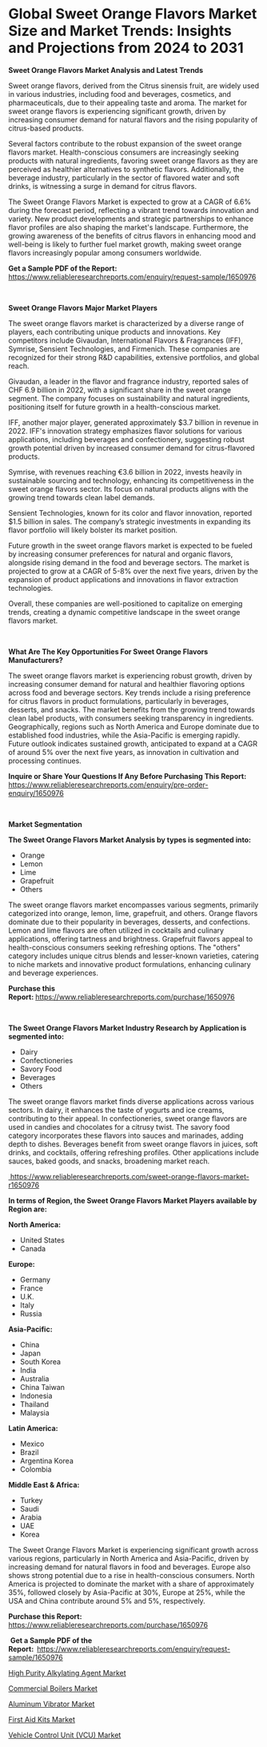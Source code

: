 <p><h1>Global Sweet Orange Flavors Market Size and Market Trends: Insights and Projections from 2024 to 2031</h1></p><p><strong>Sweet Orange Flavors Market Analysis and Latest Trends</strong></p>
<p><p>Sweet orange flavors, derived from the Citrus sinensis fruit, are widely used in various industries, including food and beverages, cosmetics, and pharmaceuticals, due to their appealing taste and aroma. The market for sweet orange flavors is experiencing significant growth, driven by increasing consumer demand for natural flavors and the rising popularity of citrus-based products. </p><p>Several factors contribute to the robust expansion of the sweet orange flavors market. Health-conscious consumers are increasingly seeking products with natural ingredients, favoring sweet orange flavors as they are perceived as healthier alternatives to synthetic flavors. Additionally, the beverage industry, particularly in the sector of flavored water and soft drinks, is witnessing a surge in demand for citrus flavors. </p><p>The Sweet Orange Flavors Market is expected to grow at a CAGR of 6.6% during the forecast period, reflecting a vibrant trend towards innovation and variety. New product developments and strategic partnerships to enhance flavor profiles are also shaping the market's landscape. Furthermore, the growing awareness of the benefits of citrus flavors in enhancing mood and well-being is likely to further fuel market growth, making sweet orange flavors increasingly popular among consumers worldwide.</p></p>
<p><strong>Get a Sample PDF of the Report:&nbsp;</strong> <a href="https://www.reliableresearchreports.com/enquiry/request-sample/1650976?utm_campaign=38&utm_medium=2&utm_source=Github&utm_content=ia&utm_term=03102024&utm_id=sweet-orange-flavors">https://www.reliableresearchreports.com/enquiry/request-sample/1650976</a></p>
<p>&nbsp;</p>
<p><strong>Sweet Orange Flavors Major Market Players</strong></p>
<p><p>The sweet orange flavors market is characterized by a diverse range of players, each contributing unique products and innovations. Key competitors include Givaudan, International Flavors & Fragrances (IFF), Symrise, Sensient Technologies, and Firmenich. These companies are recognized for their strong R&D capabilities, extensive portfolios, and global reach.</p><p>Givaudan, a leader in the flavor and fragrance industry, reported sales of CHF 6.9 billion in 2022, with a significant share in the sweet orange segment. The company focuses on sustainability and natural ingredients, positioning itself for future growth in a health-conscious market. </p><p>IFF, another major player, generated approximately $3.7 billion in revenue in 2022. IFF's innovation strategy emphasizes flavor solutions for various applications, including beverages and confectionery, suggesting robust growth potential driven by increased consumer demand for citrus-flavored products.</p><p>Symrise, with revenues reaching €3.6 billion in 2022, invests heavily in sustainable sourcing and technology, enhancing its competitiveness in the sweet orange flavors sector. Its focus on natural products aligns with the growing trend towards clean label demands.</p><p>Sensient Technologies, known for its color and flavor innovation, reported $1.5 billion in sales. The company’s strategic investments in expanding its flavor portfolio will likely bolster its market position.</p><p>Future growth in the sweet orange flavors market is expected to be fueled by increasing consumer preferences for natural and organic flavors, alongside rising demand in the food and beverage sectors. The market is projected to grow at a CAGR of 5-8% over the next five years, driven by the expansion of product applications and innovations in flavor extraction technologies.</p><p>Overall, these companies are well-positioned to capitalize on emerging trends, creating a dynamic competitive landscape in the sweet orange flavors market.</p></p>
<p>&nbsp;</p>
<p><strong>What Are The Key Opportunities For Sweet Orange Flavors Manufacturers?</strong></p>
<p><p>The sweet orange flavors market is experiencing robust growth, driven by increasing consumer demand for natural and healthier flavoring options across food and beverage sectors. Key trends include a rising preference for citrus flavors in product formulations, particularly in beverages, desserts, and snacks. The market benefits from the growing trend towards clean label products, with consumers seeking transparency in ingredients. Geographically, regions such as North America and Europe dominate due to established food industries, while the Asia-Pacific is emerging rapidly. Future outlook indicates sustained growth, anticipated to expand at a CAGR of around 5% over the next five years, as innovation in cultivation and processing continues.</p></p>
<p><strong>Inquire or Share Your Questions If Any Before Purchasing This Report:</strong> <a href="https://www.reliableresearchreports.com/enquiry/pre-order-enquiry/1650976?utm_campaign=38&utm_medium=2&utm_source=Github&utm_content=ia&utm_term=03102024&utm_id=sweet-orange-flavors">https://www.reliableresearchreports.com/enquiry/pre-order-enquiry/1650976</a></p>
<p>&nbsp;</p>
<p><strong>Market Segmentation</strong></p>
<p><strong>The Sweet Orange Flavors Market Analysis by types is segmented into:</strong></p>
<p><ul><li>Orange</li><li>Lemon</li><li>Lime</li><li>Grapefruit</li><li>Others</li></ul></p>
<p><p>The sweet orange flavors market encompasses various segments, primarily categorized into orange, lemon, lime, grapefruit, and others. Orange flavors dominate due to their popularity in beverages, desserts, and confections. Lemon and lime flavors are often utilized in cocktails and culinary applications, offering tartness and brightness. Grapefruit flavors appeal to health-conscious consumers seeking refreshing options. The "others" category includes unique citrus blends and lesser-known varieties, catering to niche markets and innovative product formulations, enhancing culinary and beverage experiences.</p></p>
<p><strong>Purchase this Report:&nbsp;</strong><a href="https://www.reliableresearchreports.com/purchase/1650976?utm_campaign=38&utm_medium=2&utm_source=Github&utm_content=ia&utm_term=03102024&utm_id=sweet-orange-flavors">https://www.reliableresearchreports.com/purchase/1650976</a></p>
<p>&nbsp;</p>
<p><strong>The Sweet Orange Flavors Market Industry Research by Application is segmented into:</strong></p>
<p><ul><li>Dairy</li><li>Confectioneries</li><li>Savory Food</li><li>Beverages</li><li>Others</li></ul></p>
<p><p>The sweet orange flavors market finds diverse applications across various sectors. In dairy, it enhances the taste of yogurts and ice creams, contributing to their appeal. In confectioneries, sweet orange flavors are used in candies and chocolates for a citrusy twist. The savory food category incorporates these flavors into sauces and marinades, adding depth to dishes. Beverages benefit from sweet orange flavors in juices, soft drinks, and cocktails, offering refreshing profiles. Other applications include sauces, baked goods, and snacks, broadening market reach.</p></p>
<p><a href="https://www.reliableresearchreports.com/sweet-orange-flavors-market-r1650976?utm_campaign=38&utm_medium=2&utm_source=Github&utm_content=ia&utm_term=03102024&utm_id=sweet-orange-flavors">&nbsp;https://www.reliableresearchreports.com/sweet-orange-flavors-market-r1650976</a></p>
<p><strong>In terms of Region, the Sweet Orange Flavors Market Players available by Region are:</strong></p>
<p>
    <p> <strong> North America: </strong>
        <ul>
            <li>United States</li>
            <li>Canada</li>
        </ul>
        </p> 
    <p> <strong> Europe: </strong>
        <ul>
            <li>Germany</li>
            <li>France</li>
            <li>U.K.</li>
            <li>Italy</li>
            <li>Russia</li>
        </ul>
        </p> 
    <p> <strong> Asia-Pacific: </strong>
        <ul>
            <li>China</li>
            <li>Japan</li>
            <li>South Korea</li>
            <li>India</li>
            <li>Australia</li>
            <li>China Taiwan</li>
            <li>Indonesia</li>
            <li>Thailand</li>
            <li>Malaysia</li>
        </ul>
        </p> 
    <p> <strong> Latin America: </strong>
        <ul>
            <li>Mexico</li>
            <li>Brazil</li>
            <li>Argentina Korea</li>
            <li>Colombia</li>
        </ul>
        </p> 
    <p> <strong> Middle East & Africa: </strong>
        <ul>
            <li>Turkey</li>
            <li>Saudi</li>
            <li>Arabia</li>
            <li>UAE</li>
            <li>Korea</li>
        </ul>
    </p>
    </p>
<p><p>The Sweet Orange Flavors Market is experiencing significant growth across various regions, particularly in North America and Asia-Pacific, driven by increasing demand for natural flavors in food and beverages. Europe also shows strong potential due to a rise in health-conscious consumers. North America is projected to dominate the market with a share of approximately 35%, followed closely by Asia-Pacific at 30%, Europe at 25%, while the USA and China contribute around 5% and 5%, respectively.</p></p>
<p><strong>Purchase this Report: </strong><a href="https://www.reliableresearchreports.com/purchase/1650976?utm_campaign=38&utm_medium=2&utm_source=Github&utm_content=ia&utm_term=03102024&utm_id=sweet-orange-flavors">https://www.reliableresearchreports.com/purchase/1650976</a></p>
<p>&nbsp;<strong>Get a Sample PDF of the Report:&nbsp;&nbsp;</strong><a href="https://www.reliableresearchreports.com/enquiry/request-sample/1650976?utm_campaign=38&utm_medium=2&utm_source=Github&utm_content=ia&utm_term=03102024&utm_id=sweet-orange-flavors">https://www.reliableresearchreports.com/enquiry/request-sample/1650976</a></p>
<p><strong></strong></p>
<p><p><a href="https://github.com/JamesCox407/Market-Research-Report-List-1/blob/main/high-purity-alkylating-agent-market.md?utm_campaign=38&utm_medium=2&utm_source=Github&utm_content=ia&utm_term=03102024&utm_id=sweet-orange-flavors">High Purity Alkylating Agent Market</a></p><p><a href="https://www.linkedin.com/pulse/commercial-boilers-market-global-regional-analysis-2024-2031-vvaac?trackingId=sY6sOhEKTgujAHd%2FDYjCZg%3D%3D&utm_campaign=38&utm_medium=2&utm_source=Github&utm_content=ia&utm_term=03102024&utm_id=sweet-orange-flavors">Commercial Boilers Market</a></p><p><a href="https://issuu.com/reportprime-2/docs/aluminum-vibrator-market-size-2030._60af0d3b989a33?utm_campaign=38&utm_medium=2&utm_source=Github&utm_content=ia&utm_term=03102024&utm_id=sweet-orange-flavors">Aluminum Vibrator Market</a></p><p><a href="https://www.linkedin.com/pulse/global-first-aid-kits-market-opportunities-forecast-period-odvyc?utm_campaign=38&utm_medium=2&utm_source=Github&utm_content=ia&utm_term=03102024&utm_id=sweet-orange-flavors">First Aid Kits Market</a></p><p><a href="https://medium.com/@jodyomenick9056/vehicle-control-unit-vcu-market-analysis-report-global-insights-by-region-type-a66b094668f2?postPublishedType=repub&utm_campaign=38&utm_medium=2&utm_source=Github&utm_content=ia&utm_term=03102024&utm_id=sweet-orange-flavors">Vehicle Control Unit (VCU) Market</a></p></p>